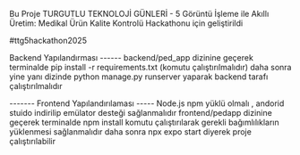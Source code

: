 Bu Proje  TURGUTLU TEKNOLOJİ GÜNLERİ - 5 Görüntü İşleme ile Akıllı Üretim: Medikal Ürün Kalite Kontrolü Hackathonu  için geliştirildi 

#ttg5hackathon2025 

 Backend Yapılandırması ------
backend/ped_app dizinine geçerek 
terminalde pip install -r requirements.txt  (komutu çalıştırılmalıdır) 
daha sonra yine yanı dizinde python manage.py runserver yaparak backend tarafı çalıştırılmalıdır 


 ------- Frontend Yapılandırılaması ----- 
 Node.js npm yüklü olmalı , andorid stuido indirilip emülator desteği sağlanmalıdır 
frontend/pedapp dizinine geçerek 
terminalde npm install komutu çalıştırılarak gerekli bağımlılıkların yüklenmesi sağlanmalıdır
daha sonra npx expo start diyerek proje çalıştırılabilir 





